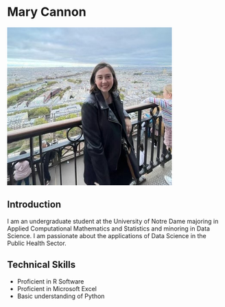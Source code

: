 # Mary Cannon

![My Profile Picture](./profile.jpg)


## Introduction
I am an undergraduate student at the University of Notre Dame majoring in Applied Computational Mathematics and Statistics and minoring in Data Science.
I am passionate about the applications of Data Science in the Public Health Sector.


## Technical Skills
- Proficient in R Software
- Proficient in Microsoft Excel
- Basic understanding of Python


<!--
**Mcannon3/Mcannon3** is a ✨ _special_ ✨ repository because its `README.md` (this file) appears on your GitHub profile.

Here are some ideas to get you started:

- 🔭 I’m currently working on ...
- 🌱 I’m currently learning ...
- 👯 I’m looking to collaborate on ...
- 🤔 I’m looking for help with ...
- 💬 Ask me about ...
- 📫 How to reach me: ...
- 😄 Pronouns: ...
- ⚡ Fun fact: ...
-->
